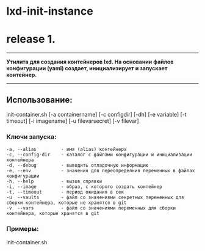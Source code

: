 # lxd-init-instance
# release 1.
***
**Утилита для создания контейнеров lxd. На основании файлов конфигурации (yaml) создает,
инициализирует и запускает контейнер.**
***


## Использование:
init-container.sh [-a containername] [-c configdir]
[-dh] [-e variable] [-t timeout] [-i imagename]
[-u filevarsecret] [-v filevar]

### Ключи запуска:
    -a, --alias         - имя (alias) контейнера
    -c, --config-dir    - каталог с файлами конфигурации и инициализации контейнера
    -d, --debug         - выводить отладочную информацию
    -e, --env           - значения для переопределния переменных в файлах конфигурации
    -h, --help          - вызов справки
    -i, --image         - образ, с которого создать контейнер 
    -t, --timeout       - период ожидания в сек
    -u  --vaults        - файл со значениями секретных переменных для сборки контейнера, которые не хранятся в git
    -v  --vars          - файл со значениями переменных для сборки контейнера, которые хранятся в git

### Примеры:
init-container.sh
